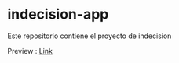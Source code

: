 # indecision-app

Este repositorio contiene el proyecto de indecision


Preview : [Link]("https://yes-no-maybe-app.netlify.app")
